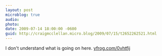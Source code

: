 ```yaml
---
layout: post
microblog: true
audio: 
photo: 
date: 2009-07-14 18:00:00 -0600
guid: http://craigmcclellan.micro.blog/2009/07/15/t2652262521.html
---
```

I don't understand what is going on here.  [yfrog.com/0vhtfij](http://yfrog.com/0vhtfij)
